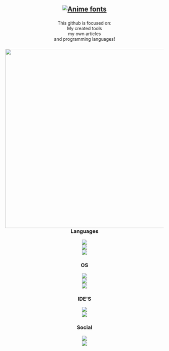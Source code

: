 <h2 align="center">
  <a href="https://www.fontspace.com/category/anime"><img src="https://see.fontimg.com/api/renderfont4/Ogj4/eyJyIjoiZnMiLCJoIjo0OSwidyI6MTAwMCwiZnMiOjQ5LCJmZ2MiOiIjRkZGRkZGIiwiYmdjIjoiI0ZGRkZGRiIsInQiOjF9/Rm9sbGljaA/protoculture.png" alt="Anime fonts"></a>
</h2>

###

<p align="center" >This github is focused on:<br> My created tools<br> my own articles<br> and programming languages!</p>

###

<img align="right" height="570" src="https://images.squarespace-cdn.com/content/v1/57825361440243db4a4b7830/9bb3de50-2180-457f-b5d1-90c7e52cd5ba/the-climber%2Fkokou-no-hito-the-solitary-person-9-sabukaru.jpg"/>

###


<div align="center">
  <h3>Languages</h3>
  <img src="https://img.shields.io/badge/Shell_Script-black?style=for-the-badge&logo=gnu-bash&logoColor=white"><br>
  <img src="https://img.shields.io/badge/Python-black?style=for-the-badge&logo=python&logoColor=white"><br>
  <img src="https://img.shields.io/badge/C-black?style=for-the-badge&logo=c&logoColor=white">
</div>

####

<div align="center">
  <h3>OS</h3>
  <img src="https://img.shields.io/badge/Arch_Linux-black?style=for-the-badge&logo=arch-linux&logoColor=white"><br>
  <img src="https://img.shields.io/badge/Kali_Linux-black?style=for-the-badge&logo=kali-linux&logoColor=white"><br>
  <img src="https://img.shields.io/badge/Linux-black?style=for-the-badge&logo=linux&logoColor=white">
</div>

###

<div align="center">
  <h3>IDE'S</h3>
  <img src="https://img.shields.io/badge/PyCharm-black?&style=for-the-badge&logo=PyCharm&logoColor=white"><br>
  <img src="https://img.shields.io/badge/Visual_Studio_Code-black?style=for-the-badge&logo=visual%20studio%20code&logoColor=white">
</div>

###

<div align="center">
  <h3>Social</h3>
  <img src="https://img.shields.io/badge/Discord-black?style=for-the-badge&logo=discord&logoColor=white"><br>
  <img src="https://img.shields.io/badge/GitHub-black?style=for-the-badge&logo=github&logoColor=white">
</div>

###
